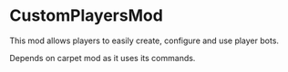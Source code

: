 ﻿# CustomPlayersMod

This mod allows players to easily create, configure and use player bots.

Depends on carpet mod as it uses its commands.